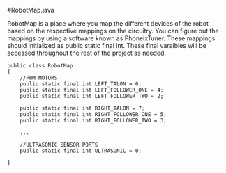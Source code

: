 #RobotMap.java

RobotMap is a place where you map the different devices of the robot based on the respective mappings on the 
circuitry. You can figure out the mappings by using a software known as PhoneixTuner. These mappings should
initialized as public static final int. These final varaibles will be accessed throughout the rest of the project
as needed.

```
public class RobotMap
{
    //PWM MOTORS
    public static final int LEFT_TALON = 6;
    public static final int LEFT_FOLLOWER_ONE = 4;
    public static final int LEFT_FOLLOWER_TWO = 2;

    public static final int RIGHT_TALON = 7;
    public static final int RIGHT_FOLLOWER_ONE = 5;
    public static final int RIGHT_FOLLOWER_TWO = 3;

    ...

    //ULTRASONIC SENSOR PORTS
    public static final int ULTRASONIC = 0;

}

```